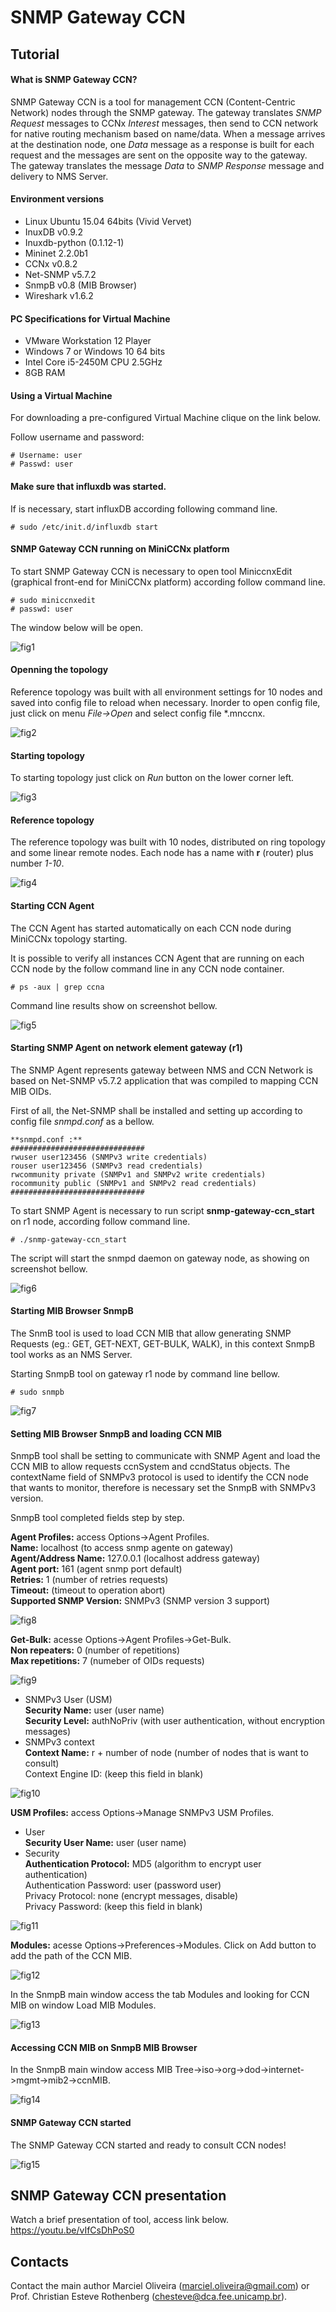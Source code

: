 # SNMP Gateway CCN

## Tutorial

#### What is SNMP Gateway CCN?

SNMP Gateway CCN is a tool for management CCN (Content-Centric Network) nodes through the SNMP gateway. The gateway translates *SNMP Request* messages to CCNx *Interest* messages, then send to CCN network for native routing mechanism based on name/data. When a message arrives at the destination node, one *Data* message as a response is built for each request and the messages are sent on the opposite way to the gateway. The gateway translates the message *Data* to *SNMP Response* message and delivery to NMS Server.

#### Environment versions 
- Linux Ubuntu 15.04 64bits (Vivid Vervet)
- InuxDB v0.9.2
- Inuxdb-python (0.1.12-1)
- Mininet 2.2.0b1
- CCNx v0.8.2
- Net-SNMP v5.7.2
- SnmpB v0.8 (MIB Browser)
- Wireshark v1.6.2

#### PC Specifications for Virtual Machine
- VMware Workstation 12 Player
- Windows 7 or Windows 10 64 bits
- Intel Core i5-2450M CPU 2.5GHz
- 8GB RAM

#### Using a Virtual Machine

For downloading a pre-configured Virtual Machine clique on the link below.

Follow username and password:

```
# Username: user
# Passwd: user
``` 

#### Make sure that influxdb was started. 

If is necessary, start influxDB according following command line.

```
# sudo /etc/init.d/influxdb start  
``` 

#### SNMP Gateway CCN running on MiniCCNx platform

To start SNMP Gateway CCN is necessary to open tool MiniccnxEdit (graphical front-end for MiniCCNx platform) according follow command line.

```
# sudo miniccnxedit
# passwd: user
``` 

The window below will be open.

![fig1](https://github.com/marcieloliveira/snmp-gateway-ccn/blob/master/screenshot/fig1.jpg)

#### Openning the topology

Reference topology was built with all environment settings for 10 nodes and saved into config file to reload when necessary. Inorder to open config file, just click on menu *File->Open* and select config file *.mnccnx.

![fig2](https://github.com/marcieloliveira/snmp-gateway-ccn/blob/master/screenshot/fig2.jpg)

#### Starting topology

To starting topology just click on *Run* button on the lower corner left. 

![fig3](https://github.com/marcieloliveira/snmp-gateway-ccn/blob/master/screenshot/fig3.jpg)

#### Reference topology 

The reference topology was built with 10 nodes, distributed on ring topology and some linear remote nodes. Each node has a name with **r** (router) plus number *1-10*.  

![fig4](https://github.com/marcieloliveira/snmp-gateway-ccn/blob/master/screenshot/fig4.jpg)

#### Starting CCN Agent 

The CCN Agent has started automatically on each CCN node during MiniCCNx topology starting. 

It is possible to verify all instances CCN Agent that are running on each CCN node by the follow command line in any CCN node container.

```
# ps -aux | grep ccna 
```  

Command line results show on screenshot bellow. 

![fig5](https://github.com/marcieloliveira/snmp-gateway-ccn/blob/master/screenshot/fig5.jpg)


#### Starting SNMP Agent on network element gateway (r1)

The SNMP Agent represents gateway between NMS and CCN Network is based on Net-SNMP v5.7.2 application that was compiled to mapping CCN MIB OIDs.

First of all, the Net-SNMP shall be installed and setting up according to config file *snmpd.conf* as a bellow.

```
**snmpd.conf :**
##############################
rwuser user123456 (SNMPv3 write credentials)
rouser user123456 (SNMPv3 read credentials)
rwcommunity private (SNMPv1 and SNMPv2 write credentials)
rocommunity public (SNMPv1 and SNMPv2 read credentials)
##############################
```

To start SNMP Agent is necessary to run script **snmp-gateway-ccn_start** on r1 node, according follow command line.

```
# ./snmp-gateway-ccn_start
```  

The script will start the snmpd daemon on gateway node, as showing on screenshot bellow.

![fig6](https://github.com/marcieloliveira/snmp-gateway-ccn/blob/master/screenshot/fig6.jpg)


#### Starting MIB Browser SnmpB

The SnmB tool is used to load CCN MIB that allow generating SNMP Requests (eg.: GET, GET-NEXT, GET-BULK, WALK), in this context SnmpB tool works as an NMS Server. 

Starting SnmpB tool on gateway r1 node by command line bellow.

```
# sudo snmpb
```  

![fig7](https://github.com/marcieloliveira/snmp-gateway-ccn/blob/master/screenshot/fig7.jpg)

#### Setting MIB Browser SnmpB and loading CCN MIB

SnmpB tool shall be setting to communicate with SNMP Agent and load the CCN MIB to allow requests ccnSystem and ccndStatus objects. The contextName field of SNMPv3 protocol is used to identify the CCN node that wants to monitor, therefore is necessary set the SnmpB with SNMPv3 version.

SnmpB tool completed fields step by step.

**Agent Profiles:** access Options->Agent Profiles.\
**Name:** localhost (to access snmp agente on gateway)\
**Agent/Address Name:** 127.0.0.1 (localhost address gateway)\
**Agent port:** 161 (agent snmp port default)\
**Retries:** 1 (number of retries requests)\
**Timeout:** (timeout to operation abort)\
**Supported SNMP Version:** SNMPv3 (SNMP version 3 support)

![fig8](https://github.com/marcieloliveira/snmp-gateway-ccn/blob/master/screenshot/fig8.jpg)

**Get-Bulk:** acesse Options->Agent Profiles->Get-Bulk.\
**Non repeaters:** 0 (number of repetitions)\
**Max repetitions:** 7 (numeber of OIDs requests)

![fig9](https://github.com/marcieloliveira/snmp-gateway-ccn/blob/master/screenshot/fig9.jpg)

- SNMPv3 User (USM)\
**Security Name:** user (user name)\
**Security Level:** authNoPriv (with user authentication, without encryption messages)
- SNMPv3 context\
**Context Name:** r + number of node (number of nodes that is want to consult)\
Context Engine ID: (keep this field in blank)

![fig10](https://github.com/marcieloliveira/snmp-gateway-ccn/blob/master/screenshot/fig10.jpg)

**USM Profiles:** access Options->Manage SNMPv3 USM Profiles.
- User\
**Security User Name:** user (user name)
- Security\
**Authentication Protocol:** MD5 (algorithm to encrypt user authentication)\
Authentication Password: user (password user)\
Privacy Protocol: none (encrypt messages, disable)\
Privacy Password: (keep this field in blank)

![fig11](https://github.com/marcieloliveira/snmp-gateway-ccn/blob/master/screenshot/fig11.jpg)

**Modules:** acesse Options->Preferences->Modules.
Click on Add button to add the path of the CCN MIB.

![fig12](https://github.com/marcieloliveira/snmp-gateway-ccn/blob/master/screenshot/fig12.jpg)

In the SnmpB main window access the tab Modules and looking for CCN MIB on window Load MIB Modules. 

![fig13](https://github.com/marcieloliveira/snmp-gateway-ccn/blob/master/screenshot/fig13.jpg)

#### Accessing CCN MIB on SnmpB MIB Browser

In the SnmpB main window access MIB Tree->iso->org->dod->internet->mgmt->mib2->ccnMIB.

![fig14](https://github.com/marcieloliveira/snmp-gateway-ccn/blob/master/screenshot/fig14.jpg)

#### SNMP Gateway CCN started

The SNMP Gateway CCN started and ready to consult CCN nodes!

![fig15](https://github.com/marcieloliveira/snmp-gateway-ccn/blob/master/screenshot/fig15.jpg)

## SNMP Gateway CCN presentation

Watch a brief presentation of tool, access link below.\
https://youtu.be/vIfCsDhPoS0

## Contacts

Contact the main author Marciel Oliveira (marciel.oliveira@gmail.com) or Prof. Christian Esteve Rothenberg (chesteve@dca.fee.unicamp.br).




